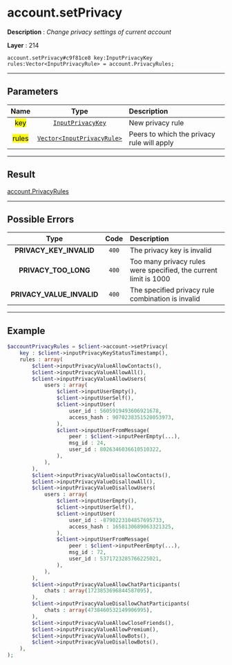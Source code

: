# account.setPrivacy

**Description** : *Change privacy settings of current account*

**Layer** : 214

```tl
account.setPrivacy#c9f81ce8 key:InputPrivacyKey rules:Vector<InputPrivacyRule> = account.PrivacyRules;
```

---

## Parameters

| Name | Type | Description |
| :---: | :---: | :--- |
| <mark>key</mark> | [`InputPrivacyKey`](type/InputPrivacyKey) | New privacy rule |
| <mark>rules</mark> | [`Vector<InputPrivacyRule>`](type/InputPrivacyRule) | Peers to which the privacy rule will apply |

---

## Result

[account.PrivacyRules](type/account.PrivacyRules)

---

## Possible Errors

| Type | Code | Description |
| :---: | :---: | :--- |
| **PRIVACY_KEY_INVALID** | `400` | The privacy key is invalid |
| **PRIVACY_TOO_LONG** | `400` | Too many privacy rules were specified, the current limit is 1000 |
| **PRIVACY_VALUE_INVALID** | `400` | The specified privacy rule combination is invalid |

---

## Example

```php
$accountPrivacyRules = $client->account->setPrivacy(
	key : $client->inputPrivacyKeyStatusTimestamp(),
	rules : array(
		$client->inputPrivacyValueAllowContacts(),
		$client->inputPrivacyValueAllowAll(),
		$client->inputPrivacyValueAllowUsers(
			users : array(
				$client->inputUserEmpty(),
				$client->inputUserSelf(),
				$client->inputUser(
					user_id : 5605919493606921678,
					access_hash : 9070238351520053973,
				),
				$client->inputUserFromMessage(
					peer : $client->inputPeerEmpty(...),
					msg_id : 24,
					user_id : 8026346036610510322,
				),
			),
		),
		$client->inputPrivacyValueDisallowContacts(),
		$client->inputPrivacyValueDisallowAll(),
		$client->inputPrivacyValueDisallowUsers(
			users : array(
				$client->inputUserEmpty(),
				$client->inputUserSelf(),
				$client->inputUser(
					user_id : -8790223104857695733,
					access_hash : 1658130689063321325,
				),
				$client->inputUserFromMessage(
					peer : $client->inputPeerEmpty(...),
					msg_id : 72,
					user_id : 5371723285766225021,
				),
			),
		),
		$client->inputPrivacyValueAllowChatParticipants(
			chats : array(1723853696844587095),
		),
		$client->inputPrivacyValueDisallowChatParticipants(
			chats : array(4738460532149906995),
		),
		$client->inputPrivacyValueAllowCloseFriends(),
		$client->inputPrivacyValueAllowPremium(),
		$client->inputPrivacyValueAllowBots(),
		$client->inputPrivacyValueDisallowBots(),
	),
);
```